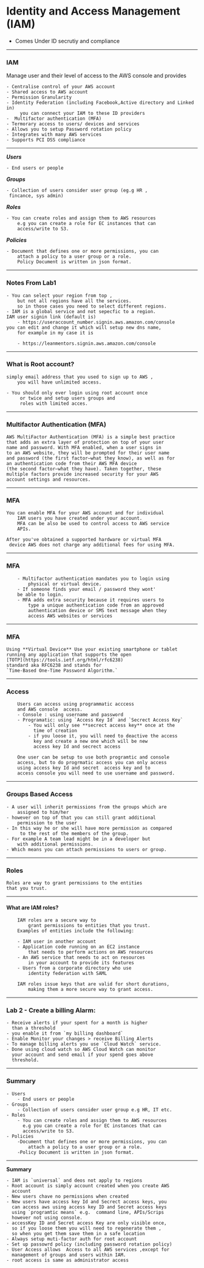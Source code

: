 # Identity and Access Management (IAM) 


- Comes Under ID secrutiy and compliance

---

### IAM 

Manage user and their level of access to the AWS console and provides

	- Centralise control of your AWS account
	- Shared access to AWS account
	- Permission Granularity
	- Identity Federation (including Facebook,Active directory and Linked in)
		 you can connect your IAM to these ID providers
	-  Multifactor authentication (MFA)
	- Termorary access to users/ devices and services
	- Allows you to setup Password rotation policy
	- Integrates with many AWS services
	- Supports PCI DSS compliance

---

***Users*** 
	
	- End users or people
***Groups***
	
	- Collection of users consider user group (eg.g HR ,
	 fincance, sys admin)
***Roles***
	
	- You can create roles and assign them to AWS resources 
		e.g you can create a role for EC instances that can 
		access/write to S3.
***Policies***
	
	- Document that defines one or more permissions, you can 
		attach a policy to a user group or a role.  
		Policy Document is written in json format.

---

### Notes From Lab1

	- You can select your region from top , 
		but not all regions have all the services.
		so in those cases you need to select different regions.
	- IAM is a global service and not sepecfic to a region.
	IAM user signin link (default is)
		- https://useraccount_number.signin.aws.amazon.com/console
	you can edit and change it which will setup new dns name,
		for example in my case it is 
		
		- https://leanmentors.signin.aws.amazon.com/console


---


### What is Root account?
	simply email address that you used to sign up to AWS , 
		you will have unlimited access.

	- You should only ever login using root account once
		 or twice and setup users groups and 
		 roles with limited acces.

---

### Multifactor Authentication (MFA)

	AWS MultiFactor Authentication (MFA) is a simple best practice 
	that adds an extra layer of protection on top of your user 
	name and password. With MFA enabled, when a user signs in 
	to an AWS website, they will be prompted for their user name 
	and password (the first factor—what they know), as well as for
	an authentication code from their AWS MFA device 
	(the second factor—what they have). Taken together, these 
	multiple factors provide increased security for your AWS 
	account settings and resources.

---

### MFA

	You can enable MFA for your AWS account and for individual 
		IAM users you have created under your account.
		MFA can be also be used to control access to AWS service
		APIs.

	After you've obtained a supported hardware or virtual MFA
	 device AWS does not charge any additional fees for using MFA.

---

### MFA 
		- Multifactor authentication mandates you to login using 
			physical or virtual device.
		- If someone finds your email / password they wont' 
		be able to login.
		- MFA adds extra security because it requires users to 
			type a unique authentication code from an approved 
			authentication device or SMS text message when they 
			access AWS websites or services

---

### MFA 

	Using **Virtual Device** Use your existing smartphone or tablet 
	running any application that supports the open 
	[TOTP](https://tools.ietf.org/html/rfc6238) 
	standard aka RFC6238 and stands for 
	`Time-Based One-Time Password Algorithm.`

---

### Access


		Users can access using programmatic acccess 
		and AWS console  access.
		- Console : using username and password
		- Programatic: using `Access Key Id` and `Secrect Access Key`
			- You will only see **secrect access key** once at the 
			  time of creation
			- if you loose it, you will need to deactive the access 
			  key and create a new one which will be new 
			  access key Id and secrect access

		One user can be setup to use both programtic and console 
		access, but to do progrmatic access you can only access 
		using access key Id and secret  access key and to 
		access console you will need to use username and password.


---

### Groups Based Access 

	- A user will inherit permissions from the groups which are 
		assigned to him/her 
	- however on top of that you can still grant additional 
		permission to the user 
	- In this way he or she will have more permission as compared
		 to the rest of the members of the group.
	- For example A team lead might be in a developer but 
		with additional permissions.
	- Which means you can attach permissions to users or group.

---

### Roles

	Roles are way to grant permissions to the entities 
	that you trust.

---

#### What are IAM roles?
		IAM roles are a secure way to 
			grant permissions to entities that you trust. 
		Examples of entities include the following:

		- IAM user in another account
		- Application code running on an EC2 instance 
			that needs to perform actions on AWS resources
		- An AWS service that needs to act on resources 
			in your account to provide its features
		- Users from a corporate directory who use 
			identity federation with SAML

		IAM roles issue keys that are valid for short durations,
			making them a more secure way to grant access.

---

### Lab 2 - Create a billing Alarm:

	- Receive alerts if your spent for a month is higher 
	  than a threshold
	- you enable it from `my billing dashboard`
	- Enable Monitor your changes > receive Billing Alerts
	- To manage billing alerts you use `Cloud Watch` service.
	- Done using cloud watch so AWS Cloud Watch can monitor 
	  your account and send email if your spend goes above 
	  threshold.

---

### Summary

	- Users
		- End users or people
	- Groups
		- Collection of users consider user group e.g HR, IT etc.
	- Roles
		- You can create roles and assign them to AWS resources 
		  e.g you can create a role for EC instances that can 
		  access/write to S3.
	- Policies
		-Document that defines one or more permissions, you can 
			attach a policy to a user group or a role.  
		-Policy Document is written in json format.


---

**Summary**

 	- IAM is `universal` and deos not apply to regions
	- Root account is simply account created when you create AWS
	  account
	- New users chave no permissions when created
	- New users have access key Id and Secrect access keys, you 
	  can access aws using access key ID and Secret access keys 
	  using `programtic means` e.g.  command line, APIs/Scrips 
	  however not using console.
    - accessKey ID and Secret access Key are only visible once, 
      so if you loose them you will need to regenerate them , 
      so when you get them save them in a safe location
    - Always setup muti-factor auth for root account
    - Set up passowrd policy (including password rotation policy)
    - User Access allows  Access to all AWS services ,except for 
      management of groups and users within IAM.
    - root access is same as administrator access









